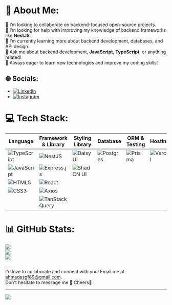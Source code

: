 # 💫 About Me:
👯 I’m looking to collaborate on backend-focused open-source projects.  <br>🤝 I’m looking for help with improving my knowledge of backend frameworks like **NestJS**.  <br>🌱 I’m currently learning more about backend development, databases, and API design.  <br>💬 Ask me about backend development, **JavaScript**, **TypeScript**, or anything related!  <br> 🚀 Always eager to learn new technologies and improve my coding skills!  <br>

## 🌐 Socials:
 - [![LinkedIn](https://img.shields.io/badge/LinkedIn-%230077B5.svg?logo=linkedin&logoColor=white)](https://linkedin.com/in/https://www.linkedin.com/in/https:/www.linkedin.com/in/ahmad-assegaf-892386266/) 
 - [![Instagram](https://img.shields.io/badge/Instagram-%23E4405F.svg?logo=instagram&logoColor=white)](https://www.instagram.com/ahmaddassegaff?igsh=MTRqNzdqYnJjd3RyZg==)

# 💻 Tech Stack:

| Language | Framework & Library | Styling Library | Database | ORM & Testing | Hosting |
|----------|---------------------|-----------------|----------|----------------|---------|
| ![TypeScript](https://img.shields.io/badge/typescript-%23007ACC.svg?style=for-the-badge&logo=typescript&logoColor=white) | ![NestJS](https://img.shields.io/badge/nestjs-%23E0234E.svg?style=for-the-badge&logo=nestjs&logoColor=white) | ![DaisyUI](https://img.shields.io/badge/DaisyUI-1D4ED8?style=for-the-badge&logo=daisyui&logoColor=white) | ![Postgres](https://img.shields.io/badge/postgres-%23316192.svg?style=for-the-badge&logo=postgresql&logoColor=white) | ![Prisma](https://img.shields.io/badge/Prisma-3982CE?style=for-the-badge&logo=Prisma&logoColor=white) | ![Vercel](https://img.shields.io/badge/vercel-%23000000.svg?style=for-the-badge&logo=vercel&logoColor=white) |
| ![JavaScript](https://img.shields.io/badge/javascript-%23323330.svg?style=for-the-badge&logo=javascript&logoColor=%23F7DF1E) | ![Express.js](https://img.shields.io/badge/express.js-%23404d59.svg?style=for-the-badge&logo=express&logoColor=%2361DAFB) | ![ShadCN UI](https://img.shields.io/badge/ShadCN_UI-%23FFFFFF.svg?style=for-the-badge&logo=react&logoColor=black) | | | |
| ![HTML5](https://img.shields.io/badge/html5-%23E34F26.svg?style=for-the-badge&logo=html5&logoColor=white) | ![React](https://img.shields.io/badge/react-%2320232a.svg?style=for-the-badge&logo=react&logoColor=%2361DAFB) | | | | |
| ![CSS3](https://img.shields.io/badge/css3-%231572B6.svg?style=for-the-badge&logo=css3&logoColor=white) | ![Axios](https://img.shields.io/badge/axios-%2305279c.svg?style=for-the-badge&logo=axios&logoColor=white) | | | | |
| | ![TanStack Query](https://img.shields.io/badge/TanStack_Query-%23FFD700.svg?style=for-the-badge&logo=react-query&logoColor=black) | | | | |


# 📊 GitHub Stats:
![](https://github-readme-stats.vercel.app/api?username=AhmaddAssegaff&theme=one_dark_pro&hide_border=false&include_all_commits=true&count_private=true)<br/>
![](https://github-readme-streak-stats.herokuapp.com/?user=AhmaddAssegaff&theme=one_dark_pro&hide_border=false)<br/>
![](https://github-readme-stats.vercel.app/api/top-langs/?username=AhmaddAssegaff&theme=one_dark_pro&hide_border=false&include_all_commits=true&count_private=true&layout=compact)

##
I'd love to collaborate and connect with you! Email me at ahmadasgf89@gmail.com.
<br>Don't hesitate to message me 🤝 Cheers🥂

---
[![](https://visitcount.itsvg.in/api?id=AhmaddAssegaff&icon=1&color=1)](https://visitcount.itsvg.in)

<!-- Proudly created with GPRM ( https://gprm.itsvg.in ) -->
